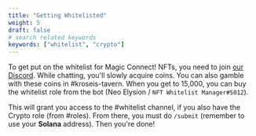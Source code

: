 ```yaml
---
title: "Getting Whitelisted"
weight: 5
draft: false
# search related keywords
keywords: ["whitelist", "crypto"]
---
```


To get put on the whitelist for Magic Connect! NFTs, you need to join [our Discord](https://discord.gg/magicconnect). While chatting, you'll slowly acquire coins. You can also gamble with these coins in #kroseis-tavern. When you get to 15,000, you can buy the whitelist role from the bot (Neo Elysion / `NFT Whitelist Manager#5012`). 

This will grant you access to the #whitelist channel, if you also have the Crypto role (from #roles). From there, you must do `/submit` (remember to use your **Solana** address). Then you're done!